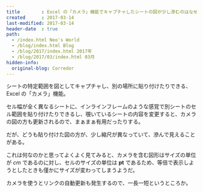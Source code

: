 ```yaml
---
title        : Excel の「カメラ」機能でキャプチャしたシートの図が少し滲むのはなぜ？
created      : 2017-03-14
last-modified: 2017-03-14
header-date  : true
path:
  - /index.html Neo's World
  - /blog/index.html Blog
  - /blog/2017/index.html 2017年
  - /blog/2017/03/index.html 03月
hidden-info:
  original-blog: Corredor
---
```


シートの特定範囲を図としてキャプチャし、別の場所に貼り付けたりできる、Excel の「カメラ」機能。

セル幅が全く異なるシートに、インラインフレームのような感覚で別シートのセル範囲を貼り付けたりできるし、覗いているシートの内容を変更すると、カメラの図の方も更新されるので、まぁまぁ有用だったりする。

だが、どうも貼り付けた図の方が、少し縮尺が異なっていて、滲んで見えることがある。

これは何なのかと思ってよくよく見てみると、カメラを含む図形はサイズの単位が _cm_ であるのに対し、セルのサイズの単位は __pt__ であるため、等倍で表示しようとしたときも僅かにサイズが変わってしまうようだ。

カメラを使うとリンクの自動更新も発生するので、一長一短というところか。
